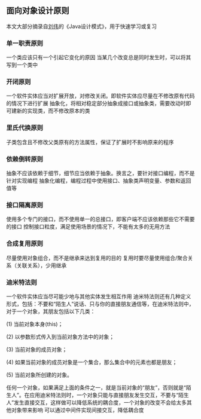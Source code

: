 ## 面向对象设计原则
本文大部分摘录自[刘伟](http://blog.csdn.net/lovelion)的《Java设计模式》，用于快速学习或复习
### 单一职责原则
一个类应该只有一个引起它变化的原因
当某几个改变总是同时发生时，可以将其写到一个类中
### 开闭原则
一个软件实体应当对扩展开放，对修改关闭。即软件实体应尽量在不修改原有代码的情况下进行扩展
抽象化，将相对稳定部分抽象成接口或抽象类，需要改动时即可建新的实现类，而不修改原本的类
### 里氏代换原则
子类包含且不修改父类原有的方法属性，保证了扩展时不影响原来的程序
### 依赖倒转原则
抽象不应该依赖于细节，细节应当依赖于抽象。换言之，要针对接口编程，而不是针对实现编程
抽象化编程，编程过程中使用接口、抽象类声明变量、参数和返回值等
### 接口隔离原则
使用多个专门的接口，而不使用单一的总接口，即客户端不应该依赖那些它不需要的接口
控制接口粒度，满足使用场景的情况下，不能有太多的无用方法
### 合成复用原则
尽量使用对象组合，而不是继承来达到复用的目的
复用时要尽量使用组合/聚合关系（关联关系），少用继承
### 迪米特法则
一个软件实体应当尽可能少地与其他实体发生相互作用
迪米特法则还有几种定义形式，包括：不要和“陌生人”说话、只与你的直接朋友通信等，在迪米特法则中，对于一个对象，其朋友包括以下几类：

(1) 当前对象本身(this)；

(2) 以参数形式传入到当前对象方法中的对象；

(3) 当前对象的成员对象；

(4) 如果当前对象的成员对象是一个集合，那么集合中的元素也都是朋友；

(5) 当前对象所创建的对象。

任何一个对象，如果满足上面的条件之一，就是当前对象的“朋友”，否则就是“陌生人”。在应用迪米特法则时，一个对象只能与直接朋友发生交互，不要与“陌生人”发生直接交互，这样做可以降低系统的耦合度，一个对象的改变不会给太多其他对象带来影响
可以通过中间件实现间接交互，降低耦合度
<!--stackedit_data:
eyJoaXN0b3J5IjpbNDY0NTYxMDkwXX0=
-->